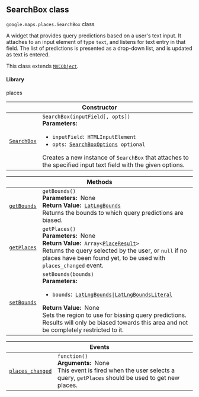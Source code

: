 
<devsite-heading text=" SearchBox class" for="SearchBox" level="h2" link="" toc="" back-to-top=""><h2 id="SearchBox" is-upgraded="">SearchBox class</h2></devsite-heading>
<p>
<code translate="no" dir="ltr"><span itemprop="path">google.maps.places</span>.<span itemprop="name">SearchBox</span></code>
class
</p>
<p>A widget that provides query predictions based on a user's text input. It attaches to an input element of type <code translate="no" dir="ltr">text</code>, and listens for text entry in that field. The list of predictions is presented as a drop-down list, and is updated as text is entered.</p>
<p>This class extends
<code translate="no" dir="ltr"><a href="MVCObject.md">MVCObject</a></code>.
</p>
<devsite-heading text="Library" for="library_2" level="h4" link=""><h4 is-upgraded="" id="library_2">Library</h4></devsite-heading>
<p>places</p>
<div class="devsite-table-wrapper"><table class="constructors responsive" summary="class SearchBox - Constructor">
<thead>
<tr><th colspan="2" id="SearchBox.constructor">Constructor</th>
</tr></thead>
<tbody>
<tr>
<td><code translate="no" dir="ltr"><a class="secret-link" href="#SearchBox.constructor"><span>SearchBox</span></a></code></td>
<td><div><code translate="no" dir="ltr">SearchBox(inputField[, opts])</code></div>
<div class="desc"><strong>Parameters:</strong>&nbsp; <ul>
<li><code translate="no" dir="ltr">inputField</code>:&nbsp; <code translate="no" dir="ltr">HTMLInputElement</code></li>
<li><code translate="no" dir="ltr">opts</code>:&nbsp; <code translate="no" dir="ltr"><a href="SearchBoxOptions.md">SearchBoxOptions</a> <span class="optional-type-annotation">optional</span></code></li>
</ul></div>
<div class="desc">Creates a new instance of <code translate="no" dir="ltr">SearchBox</code> that attaches to the specified input text field with the given options.</div></td>
</tr>
</tbody>
</table></div>
<div class="devsite-table-wrapper"><table class="methods responsive" summary="class SearchBox - Methods">
<thead>
<tr><th colspan="2">Methods</th>
</tr></thead>
<tbody>
<tr id="SearchBox.getBounds">
<td itemprop="property"><code translate="no" dir="ltr"><a class="secret-link" href="#SearchBox.getBounds"><span>getBounds</span></a></code></td>
<td><div><code translate="no" dir="ltr">getBounds()</code></div>
<div class="desc"><strong>Parameters:</strong>&nbsp; None</div>
<div class="desc"><strong>Return Value:</strong>&nbsp; <code translate="no" dir="ltr"><a href="LatLngBounds.md">LatLngBounds</a></code></div>
<div class="desc">Returns the bounds to which query predictions are biased.</div></td>
</tr>
<tr id="SearchBox.getPlaces">
<td itemprop="property"><code translate="no" dir="ltr"><a class="secret-link" href="#SearchBox.getPlaces"><span>getPlaces</span></a></code></td>
<td><div><code translate="no" dir="ltr">getPlaces()</code></div>
<div class="desc"><strong>Parameters:</strong>&nbsp; None</div>
<div class="desc"><strong>Return Value:</strong>&nbsp; <code translate="no" dir="ltr">Array&lt;<a href="PlaceResult.md">PlaceResult</a>&gt;</code></div>
<div class="desc">Returns the query selected by the user, or <code translate="no" dir="ltr">null</code> if no places have been found yet, to be used with <code translate="no" dir="ltr">places_changed</code> event.</div></td>
</tr>
<tr id="SearchBox.setBounds">
<td itemprop="property"><code translate="no" dir="ltr"><a class="secret-link" href="#SearchBox.setBounds"><span>setBounds</span></a></code></td>
<td><div><code translate="no" dir="ltr">setBounds(bounds)</code></div>
<div class="desc"><strong>Parameters:</strong>&nbsp; <ul>
<li><code translate="no" dir="ltr">bounds</code>:&nbsp; <code translate="no" dir="ltr"><a href="LatLngBounds.md">LatLngBounds</a>|<a href="LatLngBoundsLiteral.md">LatLngBoundsLiteral</a></code></li>
</ul></div>
<div class="desc"><strong>Return Value:</strong>&nbsp; None</div>
<div class="desc">Sets the region to use for biasing query predictions. Results will only be biased towards this area and not be completely restricted to it.</div></td>
</tr>
</tbody>
</table></div>
<div class="devsite-table-wrapper"><table class="details responsive" summary="class SearchBox - Events">
<thead>
<tr><th colspan="2">Events</th>
</tr></thead>
<tbody>
<tr id="SearchBox.places_changed">
<td itemprop="property"><code translate="no" dir="ltr"><a class="secret-link" href="#SearchBox.places_changed"><span>places_changed</span></a></code></td>
<td><div><code translate="no" dir="ltr">function()</code></div>
<div class="desc"><strong>Arguments:</strong>&nbsp; None</div>
<div class="desc">This event is fired when the user selects a query, <code translate="no" dir="ltr">getPlaces</code> should be used to get new places.</div></td>
</tr>
</tbody>
</table></div>
<script src="replace_links.js"></script>
